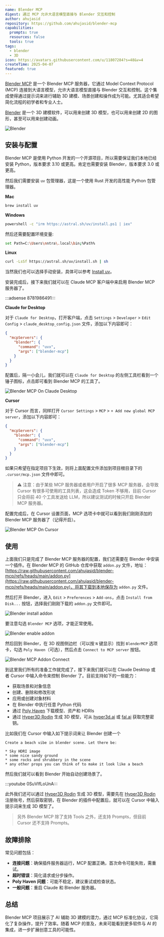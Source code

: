 ```yaml
---
name: Blender MCP
digest: 通过 MCP 允许大语言模型直接与 Blender 交互和控制
author: ahujasid
repository: https://github.com/ahujasid/blender-mcp
capabilities:
  prompts: true
  resources: false
  tools: true
tags:
  - blender
  - 3D
icon: https://avatars.githubusercontent.com/u/11807284?s=48&v=4
createTime: 2025-04-07
featured: true
---
```


[Blender MCP](https://github.com/ahujasid/blender-mcp) 是一个 Blender MCP 服务器，它通过 Model Context Protocol (MCP) 连接到大语言模型，允许大语言模型直接与 Blender 交互和控制。这个集成使得通过提示词来进行辅助 3D 建模、场景创建和操作成为可能。尤其适合希望简化流程的初学者和专业人士。

[Blender](https://www.blender.org/) 是一个 3D 建模软件，可以用来创建 3D 模型，也可以用来创建 2D 的图形，甚至可以用来创建动画。

![Blender](/images/blender.png)

## 安装与配置

Blender MCP 是使用 Python 开发的一个开源项目，所以需要保证我们本地已经安装 Python，版本要求 3.10 或更高。肯定也需要安装 Blender，版本要求 3.0 或更高。

然后我们需要安装 `uv` 包管理器，这是一个使用 Rust 开发的高性能 Python 包管理器。

**Mac**

```bash
brew install uv
```

**Windows**

```bash
powershell -c "irm https://astral.sh/uv/install.ps1 | iex"
```

然后还需要配置环境变量:

```bash
set Path=C:\Users\nntra\.local\bin;%Path%
```

**Linux**

```bash
curl -LsSf https://astral.sh/uv/install.sh | sh
```

当然我们也可以选择手动安装，具体可以参考 [Install uv](https://docs.astral.sh/uv/getting-started/installation/)。

安装完成后，接下来我们就可以在 Claude MCP 客户端中来启用 Blender MCP 服务器了。

:::adsense 8781986491:::

**Claude for Desktop**

对于 `Claude for Desktop`，打开客户端，点击 `Settings` > `Developer` > `Edit Config` > `claude_desktop_config.json` 文件，添加以下内容即可：

```json
{
  "mcpServers": {
    "blender": {
      "command": "uvx",
      "args": ["blender-mcp"]
    }
  }
}
```

配置后，隔一小会儿，我们就可以在 `Claude for Desktop` 的左侧工具栏看到一个锤子图标，点击即可看到 Blender MCP 的工具了。

![Blender MCP On Claude Desktop](/images/blender-mcp-on-claude-desktop.png)

**Cursor**

对于 Cursor 而言，同样打开 `Cursor Settings` > `MCP` > `+ Add new global MCP server`，添加以下内容即可：

```json
{
  "mcpServers": {
    "blender": {
      "command": "uvx",
      "args": ["blender-mcp"]
    }
  }
}
```

如果只希望在指定项目下生效，则将上面配置文件添加到项目根目录下的 `.cursor/mcp.json` 文件中即可。

> ⚠️ 注意：由于某些 MCP 服务器或者用户开启了很多 MCP 服务器，会导致 Cursor 有很多可使用的工具列表，这会造成 Token 不够用，目前 Cursor 只会将前 40 个工具发送给 LLM，所以建议测试的时候只开启 Blender MCP 服务器。

配置完成后，在 Cursor 设置页面，MCP 选项卡中就可以看到我们刚刚添加的 Blender MCP 服务器了（记得开启）。

![Blender MCP On Cursor](/images/blender-mcp-on-cursor.png)

## 使用

上面我们只是完成了 Blender MCP 服务器的配置，我们还需要在 Blender 中安装一个插件。在 Blender MCP 的 GitHub 仓库中获取 `addon.py` 文件，地址：[https://raw.githubusercontent.com/ahujasid/blender-mcp/refs/heads/main/addon.py](https://raw.githubusercontent.com/ahujasid/blender-mcp/refs/heads/main/addon.py)，将其下载到本地保存为 `addon.py` 文件。

然后打开 Blender，进入 `Edit` > `Preferences` > `Add-ons`，点击 `Install from Disk...` 按钮，选择我们刚刚下载的 `addon.py` 文件即可。

![Blender install addon](/images/blender-install-addon.png)

要注意勾选 `Blender MCP` 选项，才能正常使用。

![Blender enable addon](/images/blender-enable-addon.png)

然后回到 Blender，在 3D 视图侧边栏（可以按 `N` 键显示）找到 `BlenderMCP` 选项卡，勾选 `Poly Haven`（可选），然后点击 `Connect to MCP server` 按钮。

![Blender MCP Addon Connect](/images/blender-mcp-addon-connect.png)

到这里我们所有的准备工作就完成了，接下来我们就可以在 Claude Desktop 或者 Cursor 中输入命令来控制 Blender 了。目前支持如下的一些能力：

- 获取场景和对象信息
- 创建、删除和修改形状
- 应用或创建对象材料
- 在 Blender 中执行任意 Python 代码
- 通过 [Poly Haven](https://polyhaven.com/) 下载模型、资产和 HDRIs
- 通过 [Hyper3D Rodin](https://hyper3d.ai/) 生成 3D 模型，可从 [hyper3d.ai](https://hyper3d.ai/) 或 [fal.ai](https://fal.ai/) 获取完整密钥。

比如我们在 Cursor 中输入如下提示词来让 Blender 创建一个

```
Create a beach vibe in blender scene. Let there be:

* Sky HDRI image
* some nice sandy ground
* some rocks and shrubbery in the scene
* any other props you can think of to make it look like a beach
```

然后我们就可以看到 Blender 开始自动创建场景了。

:::youtube 0SuVIfLoUnA:::

此外我们还可以通过 [Hyper3D Rodin](https://hyper3d.ai/) 生成 3D 模型，需要先在 [Hyper3D Rodin](https://hyper3d.ai/) 注册账号，然后获取密钥，在 Blender 的插件中配置后，就可以在 Cursor 中输入提示词来生成 3D 模型了。

> 另外 Blender MCP 除了支持 Tools 之外，还支持 Prompts，但目前 Cursor 还不支持 Prompts。

## 故障排除

常见问题包括：

- **连接问题**：确保插件服务器运行，MCP 配置正确，首次命令可能失败，需重试。
- **超时错误**：简化请求或分步操作。
- **Poly Haven 问题**：可能不稳定，建议重试或检查状态。
- **一般问题**：重启 Claude 和 Blender 服务器。

## 总结

Blender MCP 项目展示了 AI 辅助 3D 建模的潜力，通过 MCP 标准化协议，它简化了复杂操作，提升了效率。随着 MCP 的普及，未来可能看到更多软件与 AI 的集成，进一步扩展创意工具的可能性。
